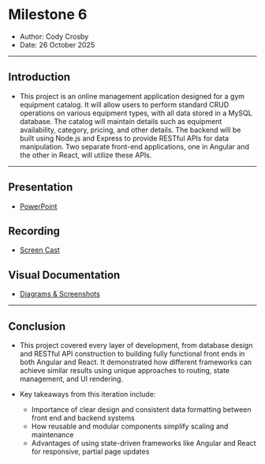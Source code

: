 # Milestone 6

 - Author:  Cody Crosby
 - Date:  26 October 2025


---

## Introduction

 - This project is an online management application designed for a gym equipment catalog. It will allow users to perform standard CRUD operations on various equipment types, with all data stored in a MySQL database. The catalog will maintain details such as equipment availability, category, pricing, and other details. The backend will be built using Node.js and Express to provide RESTful APIs for data manipulation. Two separate front-end applications, one in Angular and the other in React, will utilize these APIs.

---

## Presentation

  - [PowerPoint](PPT.pdf)

## Recording

  - [Screen Cast](https://www.loom.com/share/9c640ae17fd04de4a6b5f62f8e16d668)

 
## Visual Documentation
 
 - [Diagrams & Screenshots](../../images/screenshots.md)

---

## Conclusion

 - This project covered every layer of development, from database design and RESTful API construction to building fully functional front ends in both Angular and React. It demonstrated how different frameworks can achieve similar results using unique approaches to routing, state management, and UI rendering.

 -  Key takeaways from this iteration include:
     - Importance of clear design and consistent data formatting between front end and backend systems
     - How reusable and modular components simplify scaling and maintenance
     - Advantages of using state-driven frameworks like Angular and React for responsive, partial page updates
